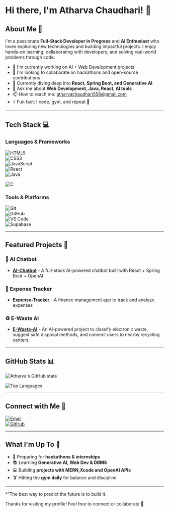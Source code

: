 # Hi there, I'm Atharva Chaudhari! 👋

## About Me 🚀

I'm a passionate **Full-Stack Developer in Progress** and **AI Enthusiast** who loves exploring new technologies and building impactful projects. I enjoy hands-on learning, collaborating with developers, and solving real-world problems through code.  

- 🔭 I'm currently working on AI + Web Development projects  
- 👯 I'm looking to collaborate on hackathons and open-source contributions  
- 🌱 Currently diving deep into **React, Spring Boot, and Generative AI**  
- 💬 Ask me about **Web Development, Java, React, AI tools**  
- 📫 How to reach me: atharvachaudhari558@gmail.com  
- ⚡ Fun fact: I code, gym, and repeat 💪  

---

## Tech Stack 💻

### Languages & Frameworks  
![HTML5](https://img.shields.io/badge/HTML5-E34F26?style=for-the-badge&logo=html5&logoColor=white)  
![CSS3](https://img.shields.io/badge/CSS3-1572B6?style=for-the-badge&logo=css3&logoColor=white)  
![JavaScript](https://img.shields.io/badge/JavaScript-F7DF1E?style=for-the-badge&logo=javascript&logoColor=black)  
![React](https://img.shields.io/badge/React-20232a?style=for-the-badge&logo=react&logoColor=61DAFB)  
![Java](https://img.shields.io/badge/Java-ED8B00?style=for-the-badge&logo=openjdk&logoColor=white)  

![C](https://img.shields.io/badge/C-00599C?style=for-the-badge&logo=c&logoColor=white)  

### Tools & Platforms  
![Git](https://img.shields.io/badge/Git-F05032?style=for-the-badge&logo=git&logoColor=white)  
![GitHub](https://img.shields.io/badge/GitHub-100000?style=for-the-badge&logo=github&logoColor=white)  
![VS Code](https://img.shields.io/badge/VS%20Code-0078d4?style=for-the-badge&logo=visual-studio-code&logoColor=white)  
![Supabase](https://img.shields.io/badge/Supabase-3ECF8E?style=for-the-badge&logo=supabase&logoColor=white)  

---

## Featured Projects 🌟

### 🤖 AI Chatbot  
- **[AI-Chatbot](#)** - A full-stack AI-powered chatbot built with React + Spring Boot + OpenAI  

### 💸 Expense Tracker  
- **[Expense-Tracker](#)** - A finance management app to track and analyze expenses

### ♻️ E-Waste AI  
- **[E-Waste-AI](#)** - An AI-powered project to classify electronic waste, suggest safe disposal methods, and connect users to nearby recycling centers.
  
---

## GitHub Stats 📊  

![Atharva's GitHub stats](https://github-readme-stats.vercel.app/api?username=Atharrvac&show_icons=true&theme=dark)  

![Top Languages](https://github-readme-stats.vercel.app/api/top-langs/?username=Atharrvac&layout=compact&theme=dark)  

---

## Connect with Me 🤝  

[![Email](https://img.shields.io/badge/Email-D14836?style=for-the-badge&logo=gmail&logoColor=white)](mailto:your-email@gmail.com)  
[![GitHub](https://img.shields.io/badge/GitHub-100000?style=for-the-badge&logo=github&logoColor=white)](https://github.com/Atharrvac)  

---

## What I'm Up To 🎯  

- 🚀 Preparing for **hackathons & internships**  
- 📚 Learning **Generative AI, Web Dev & DBMS**  
- 💻 Building **projects with MERN,Xcode and OpenAI APIs**  
- 🏋️ Hitting the **gym daily** for balance and discipline  

---

*"The best way to predict the future is to build it.  

Thanks for visiting my profile! Feel free to connect or collaborate 🚀  
